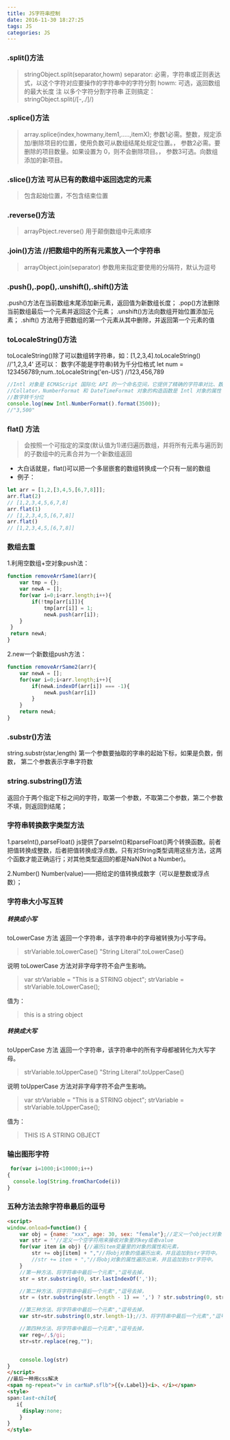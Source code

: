 ```yaml
---
title: JS字符串控制
date: 2016-11-30 18:27:25
tags: JS
categories: JS
---
```

### .split()方法
> stringObject.split(separator,howm)
> separator: 必需，字符串或正则表达式，以这个字符对应要操作的字符串中的字符分割
> howm: 可选，返回数组的最大长度
> 注 以多个字符分割字符串 正则搞定：
> stringObject.split(/[-,./]/)

### .splice()方法
> array.splice(index,howmany,item1,.....,itemX);
> 参数1必需。整数，规定添加/删除项目的位置，使用负数可从数组结尾处规定位置。，
> 参数2必需。要删除的项目数量。如果设置为 0，则不会删除项目。，
> 参数3可选。向数组添加的新项目。

### .slice()方法   可从已有的数组中返回选定的元素 
>包含起始位置，不包含结束位置

### .reverse()方法
> arrayPbject.reverse()
> 用于颠倒数组中元素顺序

### .join()方法  //把数组中的所有元素放入一个字符串
> arrayObject.join(separator)
> 参数用来指定要使用的分隔符，默认为逗号

### .push(),.pop(),.unshift(),.shift()方法
.push()方法在当前数组末尾添加新元素，返回值为新数组长度；
.pop()方法删除当前数组最后一个元素并返回这个元素；
.unshift()方法向数组开始位置添加元素；
.shift() 方法用于把数组的第一个元素从其中删除，并返回第一个元素的值

### toLocaleString()方法
toLocaleString()除了可以数组转字符串，如：[1,2,3,4].toLocaleString() //'1,2,3,4'
还可以：
数字(不能是字符串)转为千分位格式 let num = 123456789;num..toLocaleString('en-US') //123,456,789
```js
//Intl 对象是 ECMAScript 国际化 API 的一个命名空间，它提供了精确的字符串对比、数字格式化，和日期时间格式化
//Collator，NumberFormat 和 DateTimeFormat 对象的构造函数是 Intl 对象的属性
//数字转千分位
console.log(new Intl.NumberFormat().format(3500));
//"3,500"
```

### flat() 方法
> 会按照一个可指定的深度(默认值为1)递归遍历数组，并将所有元素与遍历到的子数组中的元素合并为一个新数组返回
* 大白话就是，flat()可以把一个多层嵌套的数组转换成一个只有一层的数组
* 例子：
```js
let arr = [1,2,[3,4,5,[6,7,8]]];
arr.flat(2)
// [1,2,3,4,5,6,7,8]
arr.flat(1)
// [1,2,3,4,5,[6,7,8]]
arr.flat()
// [1,2,3,4,5,[6,7,8]]
```

### 数组去重
1.利用空数组+空对象push法：
```js
function removeArrSame1(arr){
	var tmp = {};
	var newA = [];
	for(var i=0;i<arr.length;i++){
 		if(!tmp[arr[i]]){
			tmp[arr[i]] = 1;
			newA.push(arr[i]);
	}
 }	
 return newA;
}
```
2.new一个新数组push方法：
```js
function removeArrSame2(arr){
	var newA = [];
	for(var i=0;i<arr.length;i++){
		if(newA.indexOf(arr[i]) === -1){
			newA.push(arr[i])
		}
	}
	return newA;
}
```

### .substr()方法
string.substr(star,length)
第一个参数要抽取的字串的起始下标，如果是负数，倒数，
第二个参数表示字串字符数

### string.substring()方法
返回介于两个指定下标之间的字符，取第一个参数，不取第二个参数，第二个参数不填，则返回到结尾；

### 字符串转换数字类型方法
1.parseInt(),parseFloat()
js提供了parseInt()和parseFloat()两个转换函数。前者把值转换成整数，后者把值转换成浮点数。只有对String类型调用这些方法，这两个函数才能正确运行；对其他类型返回的都是NaN(Not a Number)。

2.Number()
Number(value)——把给定的值转换成数字（可以是整数或浮点数）；

### 字符串大小写互转

##### 转换成小写
toLowerCase 方法
返回一个字符串，该字符串中的字母被转换为小写字母。

> strVariable.toLowerCase()
> "String Literal".toLowerCase()

说明
toLowerCase 方法对非字母字符不会产生影响。

> var strVariable = "This is a STRING object";
> strVariable = strVariable.toLowerCase();

值为：

> this is a string object

##### 转换成大写
toUpperCase 方法
返回一个字符串，该字符串中的所有字母都被转化为大写字母。

> strVariable.toUpperCase()
> "String Literal".toUpperCase()

说明
toUpperCase 方法对非字母字符不会产生影响。

> var strVariable = "This is a STRING object";
> strVariable = strVariable.toUpperCase();

值为：

> THIS IS A STRING OBJECT


### 输出图形字符

```javascript
 for(var i=1000;i<10000;i++)
{
  console.log(String.fromCharCode(i))
}
```

### 五种方法去除字符串最后的逗号
```html
<script>
window.onload=function() {
    var obj = {name: "xxx", age: 30, sex: "female"};//定义一个object对象
    var str = ''//定义一个空字符用来接收对象里的key或者value
    for(var item in obj) {//遍历item变量里的对象的属性和元素，
        str += obj[item] + ","//将obj对象的值遍历出来，并且追加到str字符中。
        //str += item + ","//将obj对象的属性遍历出来，并且追加到str字符中。
    }
    //第一种方法、将字符串中最后一个元素","逗号去掉，
    str = str.substring(0, str.lastIndexOf(','));

    //第二种方法、将字符串中最后一个元素","逗号去掉，
    str = (str.substring(str.length - 1) == ',') ? str.substring(0, str.length - 1) : str;

    //第三种方法、将字符串中最后一个元素","逗号去掉，
    var str=str.substring(0,str.length-1);//3、将字符串中最后一个元素","逗号去掉，

    //第四种方法、将字符串中最后一个元素","逗号去掉，
    var reg=/,$/gi;
    str=str.replace(reg,"");


    console.log(str)
}
</script>
//最后一种用css解决
<span ng-repeat="v in carNaP.sflb">{{v.Label}}<i>、</i></span>
<style>
span:last-child{
   i{
     display:none;
    }
}
</style>
```

